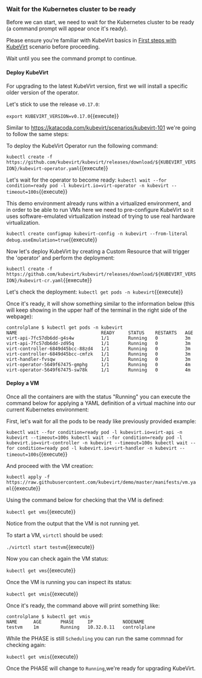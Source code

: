 ### Wait for the Kubernetes cluster to be ready

Before we can start, we need to wait for the Kubernetes cluster to be ready (a command prompt will appear once it's ready).

Please ensure you're familiar with KubeVirt basics in [First steps with KubeVirt](https://katacoda.com/kubevirt/scenarios/kubevirt-101) scenario before proceeding.

Wait until you see the command prompt to continue.

#### Deploy KubeVirt

For upgrading to the latest KubeVirt version, first we will install a specific older version of the operator.

Let's stick to use the release `v0.17.0`:

`export KUBEVIRT_VERSION=v0.17.0`{{execute}}

Similar to <https://katacoda.com/kubevirt/scenarios/kubevirt-101> we're going to follow the same steps:

To deploy the KubeVirt Operator run the following command:

`kubectl create -f https://github.com/kubevirt/kubevirt/releases/download/${KUBEVIRT_VERSION}/kubevirt-operator.yaml`{{execute}}

Let's wait for the operator to become ready:
`kubectl wait --for condition=ready pod -l kubevirt.io=virt-operator -n kubevirt --timeout=100s`{{execute}}

This demo environment already runs within a virtualized environment, and in order to be able to run VMs here we need to pre-configure KubeVirt so it uses software-emulated virtualization instead of trying to use real hardware virtualization.

`kubectl create configmap kubevirt-config -n kubevirt --from-literal debug.useEmulation=true`{{execute}}

Now let's deploy KubeVirt by creating a Custom Resource that will trigger the 'operator' and perform the deployment:

`kubectl create -f https://github.com/kubevirt/kubevirt/releases/download/${KUBEVIRT_VERSION}/kubevirt-cr.yaml`{{execute}}

Let's check the deployment:
`kubectl get pods -n kubevirt`{{execute}}

Once it's ready, it will show something similar to the information below (this will keep showing in the upper half of the terminal in the right side of the webpage):

~~~
controlplane $ kubectl get pods -n kubevirt
NAME                               READY     STATUS    RESTARTS   AGE
virt-api-7fc57db6dd-g4s4w          1/1       Running   0          3m
virt-api-7fc57db6dd-zd95q          1/1       Running   0          3m
virt-controller-6849d45bcc-88zd4   1/1       Running   0          3m
virt-controller-6849d45bcc-cmfzk   1/1       Running   0          3m
virt-handler-fvsqw                 1/1       Running   0          3m
virt-operator-5649f67475-gmphg     1/1       Running   0          4m
virt-operator-5649f67475-sw78k     1/1       Running   0          4m
~~~

#### Deploy a VM

Once all the containers are with the status "Running" you can execute the command below for applying a YAML definition of a virtual machine into our current Kubernetes environment:

First, let's wait for all the pods to be ready like previously provided example:

`kubectl wait --for condition=ready pod -l kubevirt.io=virt-api -n kubevirt --timeout=100s
kubectl wait --for condition=ready pod -l kubevirt.io=virt-controller -n kubevirt --timeout=100s
kubectl wait --for condition=ready pod -l kubevirt.io=virt-handler -n kubevirt --timeout=100s`{{execute}}

And proceed with the VM creation:

`kubectl apply -f https://raw.githubusercontent.com/kubevirt/demo/master/manifests/vm.yaml`{{execute}}

Using the command below for checking that the VM is defined:

`kubectl get vms`{{execute}}

Notice from the output that the VM is not running yet.

To start a VM, `virtctl` should be used:

`./virtctl start testvm`{{execute}}

Now you can check again the VM status:

`kubectl get vms`{{execute}}

Once the VM is running you can inspect its status:

`kubectl get vmis`{{execute}}

Once it's ready, the command above will print something like:

~~~
controlplane $ kubectl get vmis
NAME      AGE       PHASE     IP           NODENAME
testvm    1m        Running   10.32.0.11   controlplane
~~~

While the PHASE is still `Scheduling` you can run the same commnad for checking again:

`kubectl get vmis`{{execute}}

Once the PHASE will change to `Running`,we're ready for upgrading KubeVirt.
